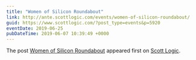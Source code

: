 ```yaml
---
title: "Women of Silicon Roundabout"
link: http://ante.scottlogic.com/events/women-of-silicon-roundabout/
guid: https://www.scottlogic.com/?post_type=events&p=5920
eventDate: 2019-06-25
pubDateTime: 2019-06-07 10:39:49 +0000
---
```


<p>The post <a rel="nofollow" href="http://ante.scottlogic.com/events/women-of-silicon-roundabout/">Women of Silicon Roundabout</a> appeared first on <a rel="nofollow" href="http://ante.scottlogic.com">Scott Logic</a>.</p>